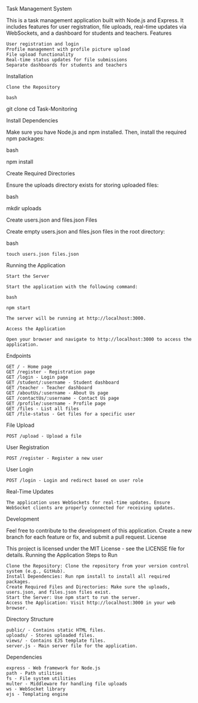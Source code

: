 Task Management System

This is a task management application built with Node.js and Express. It includes features for user registration, file uploads, real-time updates via WebSockets, and a dashboard for students and teachers.
Features

    User registration and login
    Profile management with profile picture upload
    File upload functionality
    Real-time status updates for file submissions
    Separate dashboards for students and teachers

Installation

    Clone the Repository

    bash

git clone [<repository-url>](https://github.com/abdullahalmasri/Task-Monitoring.git)
cd Task-Monitoring

Install Dependencies

Make sure you have Node.js and npm installed. Then, install the required npm packages:

bash

npm install

Create Required Directories

Ensure the uploads directory exists for storing uploaded files:

bash

mkdir uploads

Create users.json and files.json Files

Create empty users.json and files.json files in the root directory:

bash

    touch users.json files.json

Running the Application

    Start the Server

    Start the application with the following command:

    bash

    npm start

    The server will be running at http://localhost:3000.

    Access the Application

    Open your browser and navigate to http://localhost:3000 to access the application.

Endpoints

    GET / - Home page
    GET /register - Registration page
    GET /login - Login page
    GET /student/:username - Student dashboard
    GET /teacher - Teacher dashboard
    GET /aboutUs/:username - About Us page
    GET /contactUs/:username - Contact Us page
    GET /profile/:username - Profile page
    GET /files - List all files
    GET /file-status - Get files for a specific user

File Upload

    POST /upload - Upload a file

User Registration

    POST /register - Register a new user

User Login

    POST /login - Login and redirect based on user role

Real-Time Updates

    The application uses WebSockets for real-time updates. Ensure WebSocket clients are properly connected for receiving updates.

Development

Feel free to contribute to the development of this application. Create a new branch for each feature or fix, and submit a pull request.
License

This project is licensed under the MIT License - see the LICENSE file for details.
Running the Application
Steps to Run

    Clone the Repository: Clone the repository from your version control system (e.g., GitHub).
    Install Dependencies: Run npm install to install all required packages.
    Create Required Files and Directories: Make sure the uploads, users.json, and files.json files exist.
    Start the Server: Use npm start to run the server.
    Access the Application: Visit http://localhost:3000 in your web browser.

Directory Structure

    public/ - Contains static HTML files.
    uploads/ - Stores uploaded files.
    views/ - Contains EJS template files.
    server.js - Main server file for the application.

Dependencies

    express - Web framework for Node.js
    path - Path utilities
    fs - File system utilities
    multer - Middleware for handling file uploads
    ws - WebSocket library
    ejs - Templating engine